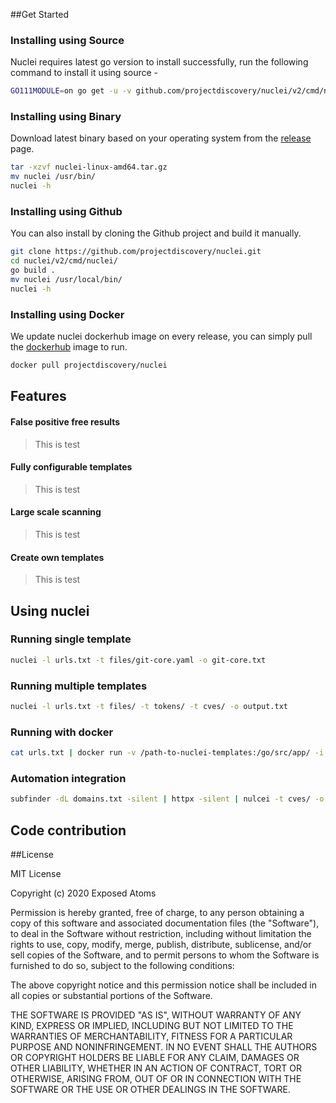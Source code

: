 ##Get Started

### Installing using Source

Nuclei requires latest go version to install successfully, run the following command to install it using source -

```bash
GO111MODULE=on go get -u -v github.com/projectdiscovery/nuclei/v2/cmd/nuclei
```
### Installing using Binary

Download latest binary based on your operating system from the [release](https://github.com/projectdiscovery/nuclei/releases) page.

```bash
tar -xzvf nuclei-linux-amd64.tar.gz
mv nuclei /usr/bin/
nuclei -h
```
### Installing using Github

You can also install by cloning the Github project and build it manually. 

```bash
git clone https://github.com/projectdiscovery/nuclei.git
cd nuclei/v2/cmd/nuclei/
go build .
mv nuclei /usr/local/bin/
nuclei -h
```

### Installing using Docker

We update nuclei dockerhub image on every release, you can simply pull the [dockerhub](https://hub.docker.com/r/projectdiscovery/nuclei) image to run.

```bash
docker pull projectdiscovery/nuclei
```


## Features

#### False positive free results
> This is test
#### Fully configurable templates
> This is test
#### Large scale scanning
> This is test
#### Create own templates
> This is test

## Using nuclei 

### Running single template

```bash
nuclei -l urls.txt -t files/git-core.yaml -o git-core.txt
```

### Running multiple templates

```bash
nuclei -l urls.txt -t files/ -t tokens/ -t cves/ -o output.txt
```
### Running with docker

```bash
cat urls.txt | docker run -v /path-to-nuclei-templates:/go/src/app/ -i projectdiscovery/nuclei -t ./files/git-config.yaml > results.txt
```
### Automation integration

```bash
subfinder -dL domains.txt -silent | httpx -silent | nulcei -t cves/ -o cves.txt
```

## Code contribution

##License

MIT License

Copyright (c) 2020 Exposed Atoms

Permission is hereby granted, free of charge, to any person obtaining a copy of this software and associated documentation files (the "Software"), to deal in the Software without restriction, including without limitation the rights to use, copy, modify, merge, publish, distribute, sublicense, and/or sell copies of the Software, and to permit persons to whom the Software is furnished to do so, subject to the following conditions:

The above copyright notice and this permission notice shall be included in all copies or substantial portions of the Software.

THE SOFTWARE IS PROVIDED "AS IS", WITHOUT WARRANTY OF ANY KIND, EXPRESS OR IMPLIED, INCLUDING BUT NOT LIMITED TO THE WARRANTIES OF MERCHANTABILITY, FITNESS FOR A PARTICULAR PURPOSE AND NONINFRINGEMENT. IN NO EVENT SHALL THE AUTHORS OR COPYRIGHT HOLDERS BE LIABLE FOR ANY CLAIM, DAMAGES OR OTHER LIABILITY, WHETHER IN AN ACTION OF CONTRACT, TORT OR OTHERWISE, ARISING FROM, OUT OF OR IN CONNECTION WITH THE SOFTWARE OR THE USE OR OTHER DEALINGS IN THE SOFTWARE.